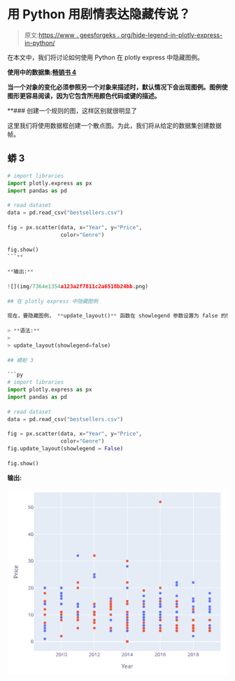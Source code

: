 # 用 Python 用剧情表达隐藏传说？

> 原文:[https://www . geesforgeks . org/hide-legend-in-plotly-express-in-python/](https://www.geeksforgeeks.org/hide-legend-in-plotly-express-in-python/)

在本文中，我们将讨论如何使用 Python 在 plotly express 中隐藏图例。

**使用中的数据集:[畅销书 4](https://media.geeksforgeeks.org/wp-content/cdn-uploads/20211115164236/bestsellers4.csv)**

**当一个对象的变化必须参照另一个对象来描述时，默认情况下会出现图例。图例使图形更容易阅读，因为它包含所用颜色代码或键的描述。**

 **### 创建一个规则的图，这样区别就很明显了

这里我们将使用数据框创建一个散点图。为此，我们将从给定的数据集创建数据帧。

## 蟒 3

```py
# import libraries
import plotly.express as px
import pandas as pd

# read dataset
data = pd.read_csv("bestsellers.csv")

fig = px.scatter(data, x="Year", y="Price", 
                 color="Genre")

fig.show()
```** 

**输出:**

![](img/7364e1354a123a2f7811c2a6518b24bb.png)

## 在 plotly express 中隐藏图例

现在，要隐藏图例， **update_layout()** 函数在 showlegend 参数设置为 false 的情况下调用。这个简单的陈述足以完成工作。

> **语法:**
> 
> update_layout(showlegend=false)

## 蟒蛇 3

```py
# import libraries
import plotly.express as px
import pandas as pd

# read dataset
data = pd.read_csv("bestsellers.csv")

fig = px.scatter(data, x="Year", y="Price",
                 color="Genre")
fig.update_layout(showlegend = False)

fig.show()
```

**输出:**

![](img/82c24b3db372a0df9a67a40f8c33b9e9.png)